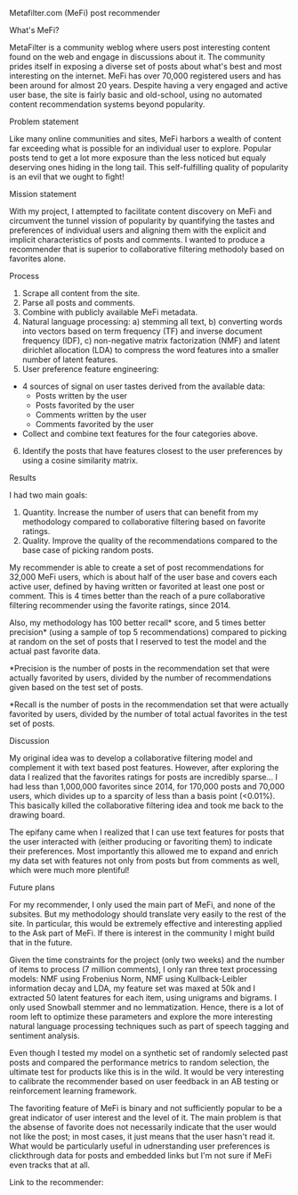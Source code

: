 Metafilter.com (MeFi) post recommender 

What's MeFi?

MetaFilter is a community weblog where users post interesting content found on the web and engage in discussions about it. The community prides itself in exposing a diverse set of posts about what's best and most interesting on the internet. MeFi has over 70,000 registered users and has been around for almost 20 years. Despite having a very engaged and active user base, the site is fairly basic and old-school, using no automated content recommendation systems beyond popularity.  

Problem statement

Like many online communities and sites, MeFi harbors a wealth of content far exceeding what is possible for an individual user to explore. Popular posts tend to get a lot more exposure than the less noticed but equaly deserving ones hiding in the long tail. This self-fulfilling quality of popularity is an evil that we ought to fight! 

Mission statement

With my project, I attempted to facilitate content discovery on MeFi and circumvent the tunnel vission of popularity by quantifying the tastes and preferences of individual users and aligning them with the explicit and implicit characteristics of posts and comments. I wanted to produce a recommender that is superior to collaborative filtering methodoly based on favorites alone.

Process

1. Scrape all content from the site. 
2. Parse all posts and comments.
3. Combine with publicly available MeFi metadata. 
4. Natural language processing:
  a) stemming all text,
  b) converting words into vectors based on term frequency (TF) and inverse document frequency (IDF),
  c) non-negative matrix factorization (NMF) and latent dirichlet allocation (LDA) to compress the word features into a smaller number of latent features.
5. User preference feature engineering:
  - 4 sources of signal on user tastes derived from the available data: 
    - Posts written by the user
    - Posts favorited by the user
    - Comments written by the user
    - Comments favorited by the user
  - Collect and combine text features for the four categories above.
6. Identify the posts that have features closest to the user preferences by using a cosine similarity matrix. 

Results

I had two main goals: 
  1. Quantity. Increase the number of users that can benefit from my methodology compared to collaborative filtering based on favorite ratings. 
  2. Quality. Improve the quality of the recommendations compared to the base case of picking random posts. 

My recommender is able to create a set of post recommendations for 32,000 MeFi users, which is about half of the user base and covers each active user, defined by having written or favorited at least one post or comment. This is 4 times better than the reach of a pure collaborative filtering recommender using the favorite ratings, since 2014. 

Also, my methodology has 100 better recall* score, and 5 times better precision* (using a sample of top 5 recommendations) compared to picking at random on the set of posts that I reserved to test the model and the actual past favorite data. 

*Precision is the number of posts in the recommendation set that were actually favorited by users, divided by the number of recommendations given based on the test set of posts. 

*Recall is the number of posts in the recommendation set that were actually favorited by users, divided by the number of total actual favorites in the test set of posts. 

Discussion

My original idea was to develop a collaborative filtering model and complement it with text based post features. However, after exploring the data I realized that the favorites ratings for posts are incredibly sparse... I had less than 1,000,000 favorites since 2014, for 170,000 posts and 70,000 users, which divides up to a sparcity of less than a basis point (<0.01%). This basically killed the collaborative filtering idea and took me back to the drawing board. 

The epifany came when I realized that I can use text features for posts that the user interacted with (either producing or favoriting them) to indicate their preferences. Most importantly this allowed me to expand and enrich my data set with features not only from posts but from comments as well, which were much more plentiful!  

Future plans

For my recommender, I only used the main part of MeFi, and none of the subsites. But my methodology should translate very easily to the rest of the site. In particular, this would be extremely effective and interesting applied to the Ask part of MeFi. If there is interest in the community I might build that in the future. 

Given the time constraints for the project (only two weeks) and the number of items to process (7 million comments), I only ran three text processing models: NMF using Frobenius Norm, NMF using Kullback-Leibler information decay and LDA, my feature set was maxed at 50k and I extracted 50 latent features for each item, using unigrams and bigrams. I only used Snowball stemmer and no lemmatization. Hence, there is a lot of room left to optimize these parameters and explore the more interesting natural language processing techniques such as part of speech tagging and sentiment analysis. 

Even though I tested my model on a synthetic set of randomly selected past posts and compared the performance metrics to random selection, the ultimate test for products like this is in the wild. It would be very interesting to calibrate the recommender based on user feedback in an AB testing or reinforcement learning framework. 

The favoriting feature of MeFi is binary and not sufficiently popular to be a great indicator of user interest and the level of it. The main problem is that the absense of favorite does not necessarily indicate that the user would not like the post; in most cases, it just means that the user hasn't read it. What would be particularly useful in udnerstanding user preferences is clickthrough data for posts and embedded links but I'm not sure if MeFi even tracks that at all. 

Link to the recommender: 


 
